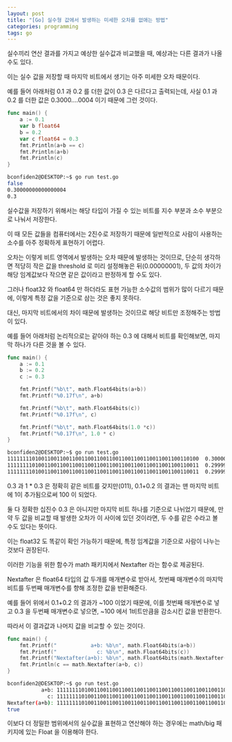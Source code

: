 ```yaml
---
layout: post
title: "[Go] 실수형 값에서 발생하는 미세한 오차를 없애는 방법"
categories: programming
tags: go
---
```


실수끼리 연산 결과를 가지고 예상한 실수값과 비교했을 때, 예상과는 다른 결과가 나올 수도 있다.

이는 실수 값을 저장할 때 마지막 비트에서 생기는 아주 미세한 오차 때문이다.

예를 들어 아래처럼 0.1 과 0.2 를 더한 값이 0.3 은 다르다고 출력되는데, 사실 0.1 과 0.2 를 더한 값은 0.3000....0004 이기 때문에 그런 것이다.

```go
func main() {
    a := 0.1
    var b float64
    b = 0.2
    var c float64 = 0.3
    fmt.Println(a+b == c)
    fmt.Println(a+b)
    fmt.Println(c)
}
```

```bash
bconfiden2@DESKTOP:~$ go run test.go
false
0.30000000000000004
0.3

```

실수값을 저장하기 위해서는 해당 타입이 가질 수 있는 비트를 지수 부분과 소수 부분으로 나눠서 저장한다.

이 때 모든 값들을 컴퓨터에서는 2진수로 저장하기 때문에 일반적으로 사람이 사용하는 소수를 아주 정확하게 표현하기 어렵다.

오차는 이렇게 비트 영역에서 발생하는 오차 때문에 발생하는 것이므로, 단순히 생각하면 적당히 작은 값을 threshold 로 미리 설정해놓은 뒤(0.00000001), 두 값의 차이가 해당 임계값보다 작으면 같은 값이라고 판정하게 할 수도 있다.

그러나 float32 와 float64 만 하더라도 표현 가능한 소수값의 범위가 많이 다르기 때문에, 이렇게 특정 값을 기준으로 삼는 것은 좋지 못하다.

대신, 마지막 비트에서의 차이 때문에 발생하는 것이므로 해당 비트만 조정해주는 방법이 있다.

예를 들어 아래처럼 논리적으로는 같아야 하는 0.3 에 대해서 비트를 확인해보면, 마지막 하나가 다른 것을 볼 수 있다.

```go
func main() {
    a := 0.1
    b := 0.2
    c := 0.3

    fmt.Printf("%b\t", math.Float64bits(a+b))
    fmt.Printf("%0.17f\n", a+b)

    fmt.Printf("%b\t", math.Float64bits(c))
    fmt.Printf("%0.17f\n", c)

    fmt.Printf("%b\t", math.Float64bits(1.0 *c))
    fmt.Printf("%0.17f\n", 1.0 * c)
}
```

```bash
bconfiden2@DESKTOP:~$ go run test.go
11111111010011001100110011001100110011001100110011001100110100	0.30000000000000004
11111111010011001100110011001100110011001100110011001100110011	0.29999999999999999
11111111010011001100110011001100110011001100110011001100110011	0.29999999999999999
```

0.3 과 1 * 0.3 은 정확히 같은 비트를 갖지만(011), 0.1+0.2 의 결과는 맨 마지막 비트에 1이 추가됨으로써 100 이 되었다.

둘 다 정확한 십진수 0.3 은 아니지만 마지막 비트 하나를 기준으로 나뉘었기 때문에, 만약 두 값을 비교할 때 발생한 오차가 이 사이에 있던 것이라면, 두 수를 같은 수라고 볼 수도 있다는 뜻이다.

이는 float32 도 똑같이 확인 가능하기 때문에, 특정 임계값을 기준으로 사람이 나누는 것보다 권장된다.

이러한 기능을 위한 함수가 math 패키지에서 Nextafter 라는 함수로 제공된다.

Nextafter 은 float64 타입의 값 두개를 매개변수로 받아서, 첫번째 매개변수의 마지막 비트를 두번째 매개변수를 향해 조정한 값을 반환해준다.

예를 들어 위에서 0.1+0.2 의 결과가 ~100 이었기 때문에, 이를 첫번째 매개변수로 넣고 0.3 을 두번째 매개변수로 넣으면, ~100 에서 1비트만큼을 감소시킨 값을 반환한다.

따라서 이 결과값과 나머지 값을 비교할 수 있는 것이다.

```go
func main() {
    fmt.Printf("           a+b: %b\n", math.Float64bits(a+b))
    fmt.Printf("             c: %b\n", math.Float64bits(c))
    fmt.Printf("Nextafter(a+b): %b\n", math.Float64bits(math.Nextafter(a+b, c)))
    fmt.Println(c == math.Nextafter(a+b, c))
}
```

```bash
bconfiden2@DESKTOP:~$ go run test.go
           a+b: 11111111010011001100110011001100110011001100110011001100110100
             c: 11111111010011001100110011001100110011001100110011001100110011
Nextafter(a+b): 11111111010011001100110011001100110011001100110011001100110011
true
```

이보다 더 정밀한 범위에서의 실수값을 표현하고 연산해야 하는 경우에는 math/big 패키지에 있는 Float 을 이용해야 한다.